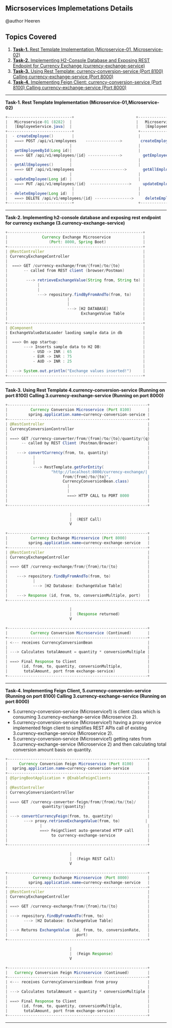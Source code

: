 ## Micrsoservices Implemetations Details
@author Heeren

 **Topics Covered**
--------------
1. [**Task-1.** Rest Template Implementation (Microservice-01, Microservice-02)](#1-task-1-rest-template-implementation-microservice-01-microservice-02)  
2. [**Task-2.** Implementing H2-Console Database and Exposing REST Endpoint for Currency Exchange (currency-exchange-service)](#2-task-2-implementing-h2-console-database-and-exposing-rest-endpoint-for-currency-exchange-currency-exchange-service)  
3. [**Task-3.** Using Rest Template: currency-conversion-service (Port 8100) Calling currency-exchange-service (Port 8000)](#3-task-3-using-rest-template-currency-conversion-service-port-8100-calling-currency-exchange-service-port-8000)  
4. [**Task-4.** Implementing Feign Client: currency-conversion-service (Port 8100) Calling currency-exchange-service (Port 8000)](#4-task-4-implementing-feign-client-currency-conversion-service-port-8100-calling-currency-exchange-service-port-8000)
 
--------------

**Task-1. Rest Template Implementation (Microservice-01,Microservice-02)**
```java
+----------------------------+                           +-----------------------------+
|   Microservice-01 (8282)  |                            |   Microservice-02 (8080)    |
|   [EmployeeService.java]  |                            |   [EmployeeController.java] |
+----------------------------+                            +-----------------------------+
|  - createEmployee()        |                            |                             |
|   ===> POST /api/v1/employees    --------------->        createEmployee(@RequestBody) |
|                           |                             |                             |
| - getEmployeeById(Long id)|                             |                             |
|   ===> GET /api/v1/employees/{id} -------------->         getEmployeeById(@PathVar)   |
|                           |                             |                             |
| - getAllEmployees()       |                             |                             |
|   ===> GET /api/v1/employees       --------------->       getAllEmployees()           |
|                           |                             |                             |
| - updateEmployee(Long id) |                             |                             |
|   ===> PUT /api/v1/employees/{id}  ----------------->     updateEmployee(@PathVar)    |
|                            |                            |                             |
| - deleteEmployee(Long id)  |                            |                             |
|   ===> DELETE /api/v1/employees/{id} ---------------->     deleteEmployee(@PathVar)   |
+----------------------------+                            +-----------------------------+
```

---
**Task-2. Implementing h2-console database and exposing rest endpoint for currency exchange (3.currency-exchange-service)**    
```java
+-----------------------------------------------------------+
|               Currency Exchange Microservice              |
|                  (Port: 8000, Spring Boot)                |
+-----------------------------------------------------------+
| @RestController                                           |
| CurrencyExchangeController                                |
|                                                           |
|  ===> GET /currency-exchange/from/{from}/to/{to}          |
|       -- called from REST client (browser/Postman)        |
|                                                           |
|        ---> retrieveExchangeValue(String from, String to) |
|             |                                             |
|             |                                             |
|             ---> repository.findByFromAndTo(from, to)     |
|                          |                                |
|                          |                                |
|                          ---> [H2 DATABASE]               |
|                                ExchangeValue Table        |
|                                                           |
+-----------------------------------------------------------+
| @Component                                                |
| ExchangeValueDataLoader laoding sample data in db         |
|                                                           |
|  ===> On app startup:                                     |
|       ---> Inserts sample data to H2 DB:                  |
|           - USD -> INR : 65                               |
|           - EUR -> INR : 75                               |
|           - AUD -> INR : 25                               |
|                                                           |
|  ---> System.out.println("Exchange values inserted!")     |
+-----------------------------------------------------------+
```
---
**Task-3. Using Rest Template 4.currency-conversion-service (Running on port 8100) Calling 3.currency-exchange-service (Running on port 8000)**
```java
+-------------------------------------------------------------+
|          Currency Conversion Microservice (Port 8100)       |
|         spring.application.name=currency-conversion-service |
+-------------------------------------------------------------+
| @RestController                                             |
| CurrencyConversionController                                |
|                                                             |
| ===> GET /currency-converter/from/{from}/to/{to}/quantity/{q} 
|      -- called by REST Client (Postman/Browser)             |
|                                                             |
|    ---> convertCurrency(from, to, quantity)                 |
|           |                                                 |
|           |                                                 |
|           ---> RestTemplate.getForEntity(                   |
|                   "http://localhost:8000/currency-exchange/|
|                        from/{from}/to/{to}",                |
|                        CurrencyConversionBean.class)        |
|                          |                                  |
|                          |                                  |
|                          ===> HTTP CALL to PORT 8000        |
|                                                             |
+-------------------------------------------------------------+

                            |
                            |  (REST Call)
                            V

+-------------------------------------------------------------+
|          Currency Exchange Microservice (Port 8000)         |
|         spring.application.name=currency-exchange-service   |
+-------------------------------------------------------------+
| @RestController                                             |
| CurrencyExchangeController                                  |
|                                                             |
| ===> GET /currency-exchange/from/{from}/to/{to}             |
|                                                             |
|    ---> repository.findByFromAndTo(from, to)                |
|           |                                                 |
|           ---> [H2 Database: ExchangeValue Table]           |
|                                                             |
|    ---> Response (id, from, to, conversionMultiple, port)   |
+-------------------------------------------------------------+

                            |
                            |  (Response returned)
                            V

+-------------------------------------------------------------+
|          Currency Conversion Microservice (Continued)       |
+-------------------------------------------------------------+
| <--- receives CurrencyConversionBean                        |
|                                                             |
| ---> Calculates totalAmount = quantity * conversionMultiple |
|                                                             |
| ===> Final Response to Client                               |
|      (id, from, to, quantity, conversionMultiple,           |
|       totalAmount, port from exchange-service)              |
+-------------------------------------------------------------+
```
---
**Task-4. Implementing Feign Client, 5.currency-conversion-service (Running on port 8100) Calling 3.currency-exchange-service (Running on port 8000)**

- 5.currency-conversion-service (Microservice1) is client class which is consuming 3.currency-exchange-service (Microservice 2).
 - 5.currency-conversion-service (Microservice1) having a proxy service implemented feign client to simplifies REST APIs call of existing 3.currency-exchange-service (Microservice 2).
 - 5.currency-conversion-service (Microservice1) getting rates from 3.currency-exchange-service (Microservice 2) and then calculating total conversion amount basis on quantity.

```java
+-------------------------------------------------------------+
|     Currency Conversion Feign Microservice (Port 8100)      |
|  spring.application.name=currency-conversion-service        |
+-------------------------------------------------------------+
| @SpringBootApplication + @EnableFeignClients                |
|                                                             |
| @RestController                                             |
| CurrencyConversionController                                |
|                                                             |
| ===> GET /currency-converter-feign/from/{from}/to/{to}/     |
|               quantity/{quantity}                           |
|                                                             |
| ---> convertCurrencyFeign(from, to, quantity)               |
|       ---> proxy.retrieveExchangeValue(from, to)           |
|              |                                              |
|              ===> FeignClient auto-generated HTTP call      |
|                   to currency-exchange-service              |
|                                                             |
+-------------------------------------------------------------+

                            |
                            |  (Feign REST Call)
                            V

+-------------------------------------------------------------+
|           Currency Exchange Microservice (Port 8000)        |
|         spring.application.name=currency-exchange-service   |
+-------------------------------------------------------------+
| @RestController                                             |
| CurrencyExchangeController                                  |
|                                                             |
| ===> GET /currency-exchange/from/{from}/to/{to}             |
|                                                             |
| ---> repository.findByFromAndTo(from, to)                   |
|       ---> [H2 Database: ExchangeValue Table]               |
|                                                             |
| ---> Returns ExchangeValue (id, from, to, conversionRate,   |
|                              port)                          |
+-------------------------------------------------------------+

                            |
                            |  (Feign Response)
                            V

+-------------------------------------------------------------+
|   Currency Conversion Feign Microservice (Continued)        |
+-------------------------------------------------------------+
| <--- receives CurrencyConversionBean from proxy             |
|                                                             |
| ---> Calculates totalAmount = quantity * conversionMultiple |
|                                                             |
| ===> Final Response to Client                               |
|      (id, from, to, quantity, conversionMultiple,           |
|       totalAmount, port from exchange-service)              |
+-------------------------------------------------------------+
```
---
